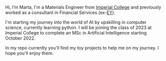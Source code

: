 Hi, I’m Marta, I'm a Materials Engineer from [Imperial College](https://www.imperial.ac.uk) and 
previously worked as a consultant in Financial Services (ex-[EY](https://www.ey.com/en_gl)). 

I'm starting my journey into the world of AI by upskilling in computer science, currently learning python. I will be joining the class of 2023 at Imperial College to complete an MSc in Artificial Intelligence starting October 2022. 

In my repo currently you'll find my toy projects to help me on my journey. I hope you'll enjoy them.

<!-- - 👀 I’m interested in ...
- 🌱 I’m currently learning ...
- 💞️ I’m looking to collaborate on ...
- 📫 How to reach me ... -->

<!---
mwolinska/mwolinska is a ✨ special ✨ repository because its `README.md` (this file) appears on your GitHub profile.
You can click the Preview link to take a look at your changes.
--->
